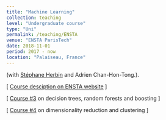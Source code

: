 ```yaml
---
title: "Machine Learning"
collection: teaching
level: "Undergraduate course"
type: "Uni"
permalink: /teaching/ENSTA
venue: "ENSTA ParisTech"
date: 2018-11-01
period: 2017 - now
location: "Palaiseau, France"
---
```


(with [Stéphane Herbin](http://www.onera.fr/fr/staff/stephane-herbin) and Adrien Chan-Hon-Tong.).

\[ [Course desciption on ENSTA website](https://synapses.ensta-paristech.fr/catalogue/2017-2018/ue/1670/ES203-apprentissage-automatique) \]

\[ [Course #3](../files/ensta-app-03-arbres-ensembles.pdf) on decision trees, random forests and boosting \]

\[ [Course #4](../files/ensta-app-04-non-supervise.pdf) on dimensionality reduction and clustering \]


